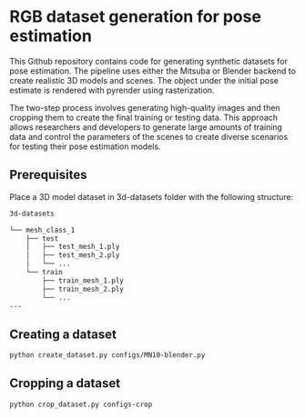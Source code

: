 # RGB dataset generation for pose estimation
This Github repository contains code for generating synthetic datasets for pose estimation. The pipeline uses either the Mitsuba or Blender backend to create realistic 3D models and scenes. The object under the initial pose estimate is rendered with pyrender using rasterization.

The two-step process involves generating high-quality images and then cropping them to create the final training or testing data. This approach allows researchers and developers to generate large amounts of training data and control the parameters of the scenes to create diverse scenarios for testing their pose estimation models. 

## Prerequisites
Place a 3D model dataset in 3d-datasets folder with the following structure:
```bash
3d-datasets

└── mesh_class_1
    ├── test
    │   ├── test_mesh_1.ply
    │   ├── test_mesh_2.ply
	│   └── ...
    └── train
        ├── train_mesh_1.ply
        ├── train_mesh_2.ply
        └── ...
---
```

## Creating a dataset
```bash
python create_dataset.py configs/MN10-blender.py
```


## Cropping a dataset
```
python crop_dataset.py configs-crop
```





